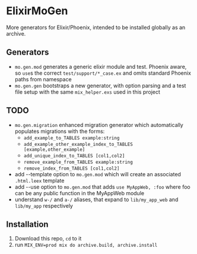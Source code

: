 # ElixirMoGen

More generators for Elixir/Phoenix, intended to be installed globally as an archive.

## Generators

- `mo.gen.mod` generates a generic elixir module and test. Phoenix aware, so `use`s the correct
  `test/support/*_case.ex` and omits standard Phoenix paths from namespace
- `mo.gen.gen` bootstraps a new generator, with option parsing and a test file setup with
the same `mix_helper.exs` used in this project

## TODO

- `mo.gen.migration` enhanced migration generator which automatically populates
migrations with the forms:
  - `add_example_to_TABLES example:string`
  - `add_example_other_example_index_to_TABLES [example,other_example]`
  - `add_unique_index_to_TABLES [col1,col2]`
  - `remove_example_from_TABLES example:string`
  - `remove_index_from_TABLES [col1,col2]`
- add --template option to `mo.gen.mod` which will create an associated `.html.leex` template
- add --use option to `mo.gen.mod` that adds `use MyAppWeb, :foo` where foo can be any public function in the MyAppWeb module
- understand `w-/` and `a-/` aliases, that expand to `lib/my_app_web` and `lib/my_app` respectively

## Installation

1. Download this repo, `cd` to it
2. run `MIX_ENV=prod mix do archive.build, archive.install`

